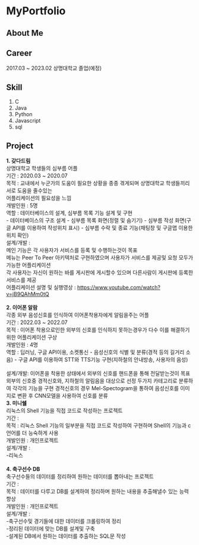 # MyPortfolio

## About Me

## Career

2017.03 ~ 2023.02 상명대학교 졸업(예정)
<tb><th></th></tb>
## Skill

1. C
2. Java
3. Python
4. Javascript
5. sql

## Project

<b>1. 갖다드림</b>  
  상명대학교 학생들의 심부름 어플  
  기간 : 2020.03 ~ 2020.07  
  목적 : 교내에서 누군가의 도움이 필요한 상황을 종종 겪게되며 상명대학교 학생들끼리 서로 도움을 줄수있는  
  어플리케이션의 필요성을 느낌  
  개발인원 : 5명  
  역할 : 데이터베이스의 설계, 심부름 목록 기능 설계 및 구현  
    - 데이터베이스의 구조 설계
    - 심부름 목록 화면(정렬 및 숨기기)
    - 심부름 작성 화면(구글 API를 이용하여 작성위치 표시)
    - 심부름 수락 및 종료 기능(채팅창 및 구글맵 이용한 위치 확인)  
  설계/개발 :  
  메인 기능은 각 사용자가 서비스를 등록 및 수행하는것이 목표  
  메뉴는 Peer To Peer 아키텍처로 구현하였으며 사용자가 서비스를 제공및 요청 모두가 가능한 어플리케이션  
  각 사용자는 자신이 원하는 바를 게시판에 게시할수 있으며 다른사람이 게시판에 등록한 서비스를 제공  
  어플리케이션 설명 및 실행영상 : https://www.youtube.com/watch?v=jB9QAhMm0tQ  <br><br>
<b>2. 이어폰 알람</b>  
  각종 외부 음성신호를 인식하여 이어폰착용자에게 알림을주는 어플  
  기간 : 2022.03 ~ 2022.07  
  목적 : 이어폰 착용으로인한 외부의 신호를 인식하지 못하는경우가 다수 이를 해결하기위한 어플리케이션 구상  
  개발인원 : 4명  
  역할 : 딥러닝, 구글 API이용, 소켓통신 
    - 음성신호의 식별 및 분류(경적 등의 길거리 소음)
    - 구글 API를 이용하여 STT와 TTS기능 구현(지하철의 안내방송, 사용자의 음성)  <br><br>
  설계/개발:
  이어폰을 착용한 상태에서 외부의 신호를 핸드폰을 통해 전달받는것이 목표
  외부의 신호중 경적신호와, 지하철의 알림음을 대상으로 선정
  두가지 카테고리로 분류하여 각각의 기능을 구현
  경적신호의 경우 Mel-Spectogram을 통하여 음성신호를 이미지로 변환 후 CNN모델을 사용하여
  신호를 분류  
 <b>3. 미니쉘</b>  
  리눅스의 Shell 기능을 직접 코드로 작성하는 프로젝트  
  기간 :   
  목적 : 리눅스 Shell 기능의 일부분을 직접 코드로 작성하여 구현하며 Shell의 기능과 c언어를 더 능숙하게 사용  
  개발인원 : 개인프로젝트  
  설계/개발 :  
    -리눅스  <br><br>
<b>4. 축구선수 DB</b>  
  축구선수들의 데이터를 정리하여 원하는 데이터를 뽑아내는 프로젝트  
  기간 :  
  목적 : 데이터를 다루고 DB를 설계하여 정리하며 원하는 내용을 추출해낼수 있는 능력 향상  
  개발인원 : 개인프로젝트  
  설계/개발 :   
    -축구선수및 경기들에 대한 데이터를 크롤링하여 정리  
    -정리된 데이터에 맞는 DB를 설계및 구축  
    -설계된 DB에서 원하는 데이터를 추출하는 SQL문 작성  
